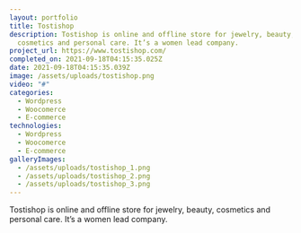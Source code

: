 ```yaml
---
layout: portfolio
title: Tostishop
description: Tostishop is online and offline store for jewelry, beauty,
  cosmetics and personal care. It’s a women lead company.
project_url: https://www.tostishop.com/
completed_on: 2021-09-18T04:15:35.025Z
date: 2021-09-18T04:15:35.039Z
image: /assets/uploads/tostishop.png
video: "#"
categories:
  - Wordpress
  - Woocomerce
  - E-commerce
technologies:
  - Wordpress
  - Woocomerce
  - E-commerce
galleryImages:
  - /assets/uploads/tostishop_1.png
  - /assets/uploads/tostishop_2.png
  - /assets/uploads/tostishop_3.png
---
```

Tostishop is online and offline store for jewelry, beauty, cosmetics and personal care. It’s a women lead company.